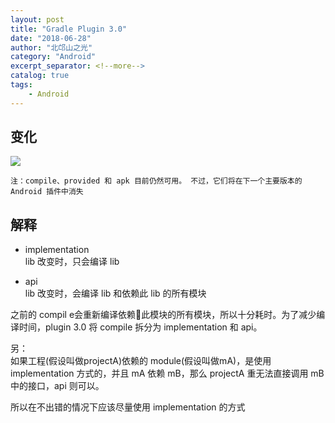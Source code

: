 ```yaml
---
layout: post
title: "Gradle Plugin 3.0"
date: "2018-06-28"
author: "北邙山之光"
category: "Android"
excerpt_separator: <!--more-->
catalog: true  
tags: 
    - Android
---
```


## 变化

![](/img/in-post/gradle.png)

`注：compile、provided 和 apk 目前仍然可用。 不过，它们将在下一个主要版本的 Android 插件中消失`

## 解释

+ implementation  
  lib 改变时，只会编译 lib

+ api  
  lib 改变时，会编译 lib 和依赖此 lib 的所有模块

之前的 compil e会重新编译依赖此模块的所有模块，所以十分耗时。为了减少编译时间，plugin 3.0 将 compile 拆分为 implementation 和 api。

另：  
如果工程(假设叫做projectA)依赖的 module(假设叫做mA)，是使用 implementation 方式的，并且 mA 依赖 mB，那么 projectA 重无法直接调用 mB 中的接口，api 则可以。  

所以在不出错的情况下应该尽量使用 implementation 的方式
